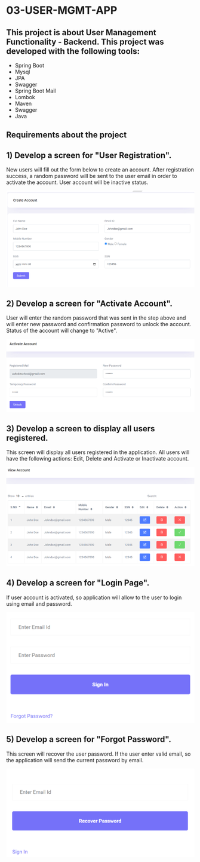 # 03-USER-MGMT-APP
## This project is about User Management Functionality - Backend. This project was developed with the following tools:
* Spring Boot
* Mysql
* JPA
* Swagger
* Spring Boot Mail
* Lombok
* Maven
* Swagger
* Java

## Requirements about the project
## 1) Develop a screen for "User Registration".
New users will fill out the form below to create an account. After registration success, a random password will be sent to the user email in order to activate the account. User account will be inactive status.

![User Registration](https://github.com/felixala/03-USER-MGMT-APP/blob/master/src/main/resources/images/screenshots/createAccount.png)

## 2) Develop a screen for "Activate Account".
User will enter the random password that was sent in the step above and will enter new password and confirmation password to unlock the account. Status of the account will change to "Active".

![Activate Account](https://github.com/felixala/03-USER-MGMT-APP/blob/master/src/main/resources/images/screenshots/activateAccount.png)

## 3) Develop a screen to display all users registered.
This screen will display all users registered in the application. All users will have the following actions: Edit, Delete and Activate or Inactivate account.

![Display Users](https://github.com/felixala/03-USER-MGMT-APP/blob/master/src/main/resources/images/screenshots/viewAccount.png)

## 4) Develop a screen for "Login Page".
If user account is activated, so application will allow to the user to login using email and password.

![Login Page](https://github.com/felixala/03-USER-MGMT-APP/blob/master/src/main/resources/images/screenshots/forgotPassword.png)

## 5) Develop a screen for "Forgot Password".
This screen will recover the user password. If the user enter valid email, so the application will send the current password by email.

![Forgot Password](https://github.com/felixala/03-USER-MGMT-APP/blob/master/src/main/resources/images/screenshots/recoverPassword.png)